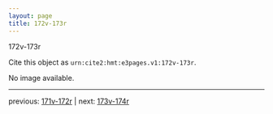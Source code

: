 ```yaml
---
layout: page
title: 172v-173r
---
```


172v-173r

Cite this object as `urn:cite2:hmt:e3pages.v1:172v-173r`.

No image available. 



---

previous: [171v-172r](../171v-172r/) | next: [173v-174r](../173v-174r/)